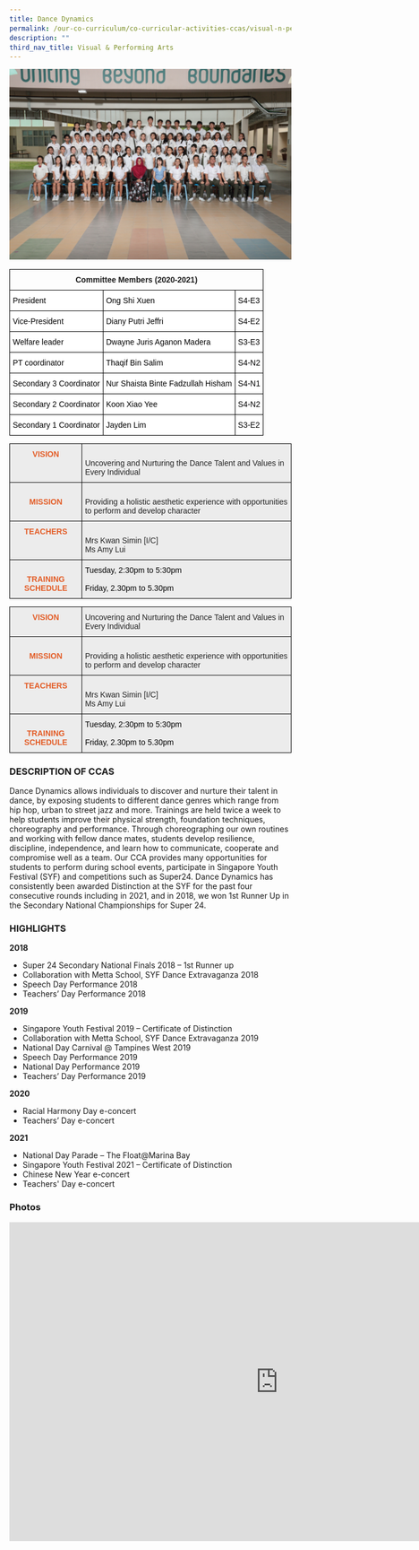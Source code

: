 ```yaml
---
title: Dance Dynamics
permalink: /our-co-curriculum/co-curricular-activities-ccas/visual-n-performing-arts/dance-dynamics/
description: ""
third_nav_title: Visual & Performing Arts
---
```

![](/images/dance%20dynamics.png)

<style type="text/css">
.tg  {border-collapse:collapse;border-spacing:0;}
.tg td{border-color:black;border-style:solid;border-width:1px;font-family:Arial, sans-serif;font-size:14px;
  overflow:hidden;padding:10px 5px;word-break:normal;}
.tg th{border-color:black;border-style:solid;border-width:1px;font-family:Arial, sans-serif;font-size:14px;
  font-weight:normal;overflow:hidden;padding:10px 5px;word-break:normal;}
.tg .tg-baqh{text-align:center;vertical-align:top}
.tg .tg-ktyi{background-color:#FFF;text-align:left;vertical-align:top}
</style>
<table class="tg">
<thead>
  <tr>
    <th colspan="3" class="tg-baqh"><span style="font-weight:bold">Committee Members (2020-2021)</span></th>
  </tr>
</thead>
<tbody>
  <tr>
    <td class="tg-ktyi"><span style="color:#000">President</span></td>
    <td class="tg-ktyi"><span style="color:#000">Ong Shi Xuen</span></td>
    <td class="tg-ktyi"><span style="color:#000">S4-E3</span></td>
  </tr>
  <tr>
    <td class="tg-ktyi"><span style="color:#000">Vice-President</span></td>
    <td class="tg-ktyi"><span style="color:#000">Diany Putri Jeffri</span></td>
    <td class="tg-ktyi"><span style="color:#000">S4-E2</span></td>
  </tr>
  <tr>
    <td class="tg-ktyi"><span style="color:#000">Welfare leader</span></td>
    <td class="tg-ktyi"><span style="color:#000">Dwayne Juris Aganon Madera</span></td>
    <td class="tg-ktyi"><span style="color:#000">S3-E3</span></td>
  </tr>
  <tr>
    <td class="tg-ktyi"><span style="color:#000">PT coordinator</span></td>
    <td class="tg-ktyi"><span style="color:#000">Thaqif Bin Salim</span></td>
    <td class="tg-ktyi"><span style="color:#000">S4-N2</span></td>
  </tr>
  <tr>
    <td class="tg-ktyi"><span style="color:#000">Secondary 3 Coordinator</span></td>
    <td class="tg-ktyi"><span style="color:#000">Nur Shaista Binte Fadzullah Hisham</span></td>
    <td class="tg-ktyi"><span style="color:#000">S4-N1</span></td>
  </tr>
  <tr>
    <td class="tg-ktyi"><span style="color:#000">Secondary 2 Coordinator</span></td>
    <td class="tg-ktyi"><span style="color:#000">Koon Xiao Yee</span></td>
    <td class="tg-ktyi"><span style="color:#000">S4-N2</span></td>
  </tr>
  <tr>
    <td class="tg-ktyi"><span style="color:#000">Secondary 1 Coordinator</span></td>
    <td class="tg-ktyi"><span style="color:#000">Jayden Lim</span></td>
    <td class="tg-ktyi"><span style="color:#000">S3-E2</span></td>
  </tr>
</tbody>
</table>

<style type="text/css">
.tg  {border-collapse:collapse;border-spacing:0;}
.tg td{border-color:black;border-style:solid;border-width:1px;font-family:Arial, sans-serif;font-size:14px;
  overflow:hidden;padding:10px 5px;word-break:normal;}
.tg th{border-color:black;border-style:solid;border-width:1px;font-family:Arial, sans-serif;font-size:14px;
  font-weight:normal;overflow:hidden;padding:10px 5px;word-break:normal;}
.tg .tg-fxx4{background-color:#ECECEC;color:#222;text-align:left;vertical-align:middle}
.tg .tg-emg8{background-color:#ECECEC;color:#222;text-align:left;vertical-align:top}
.tg .tg-441j{background-color:#ECECEC;color:#E35C26;font-weight:bold;text-align:center;vertical-align:top}
</style>
<table class="tg">
<thead>
  <tr>
    <th class="tg-441j">VISION</th>
    <th class="tg-emg8"><br>Uncovering and Nurturing the Dance Talent and Values in Every Individual<br> </th>
  </tr>
</thead>
<tbody>
  <tr>
    <td class="tg-441j"><br>MISSION</td>
    <td class="tg-emg8"><br>Providing a holistic aesthetic experience with opportunities to perform and develop character<br> </td>
  </tr>
  <tr>
    <td class="tg-441j"><span style="font-weight:bold;color:#E35C26"> </span>TEACHERS</td>
    <td class="tg-fxx4"><span style="color:#222"> </span><br><span style="color:#222">Mrs Kwan Simin [I/C]</span><br><span style="color:#222">Ms Amy Lui</span><br></td>
  </tr>
  <tr>
    <td class="tg-441j"><br>TRAINING SCHEDULE</td>
    <td class="tg-emg8"><span style="color:#000">Tuesday, 2:30pm to 5:30pm</span><br><br><span style="color:#000">Friday, 2.30pm to 5.30pm</span><br></td>
  </tr>
</tbody>
</table>

<style type="text/css">
.tg  {border-collapse:collapse;border-spacing:0;}
.tg td{border-color:black;border-style:solid;border-width:1px;font-family:Arial, sans-serif;font-size:14px;
  overflow:hidden;padding:10px 5px;word-break:normal;}
.tg th{border-color:black;border-style:solid;border-width:1px;font-family:Arial, sans-serif;font-size:14px;
  font-weight:normal;overflow:hidden;padding:10px 5px;word-break:normal;}
.tg .tg-fxx4{background-color:#ECECEC;color:#222;text-align:left;vertical-align:middle}
.tg .tg-emg8{background-color:#ECECEC;color:#222;text-align:left;vertical-align:top}
.tg .tg-441j{background-color:#ECECEC;color:#E35C26;font-weight:bold;text-align:center;vertical-align:top}
</style>
<table class="tg">
<thead>
  <tr>
    <th class="tg-441j">VISION</th>
    <th class="tg-emg8">Uncovering and Nurturing the Dance Talent and Values in Every Individual<br></th>
  </tr>
</thead>
<tbody>
  <tr>
    <td class="tg-441j"><br>MISSION</td>
    <td class="tg-emg8"><br>Providing a holistic aesthetic experience with opportunities to perform and develop character<br> </td>
  </tr>
  <tr>
    <td class="tg-441j"><span style="font-weight:bold;color:#E35C26"> </span>TEACHERS</td>
    <td class="tg-fxx4"><span style="color:#222"> </span><br><span style="color:#222">Mrs Kwan Simin [I/C]</span><br><span style="color:#222">Ms Amy Lui</span><br></td>
  </tr>
  <tr>
    <td class="tg-441j"><br>TRAINING SCHEDULE</td>
    <td class="tg-emg8"><span style="color:#000">Tuesday, 2:30pm to 5:30pm</span><br><br><span style="color:#000">Friday, 2.30pm to 5.30pm</span><br></td>
  </tr>
</tbody>
</table>

### DESCRIPTION OF CCAS
Dance Dynamics allows individuals to discover and nurture their talent in dance, by exposing students to different dance genres which range from hip hop, urban to street jazz and more. Trainings are held twice a week to help students improve their physical strength, foundation techniques, choreography and performance. Through choreographing our own routines and working with fellow dance mates, students develop resilience, discipline, independence, and learn how to communicate, cooperate and compromise well as a team. Our CCA provides many opportunities for students to perform during school events, participate in Singapore Youth Festival (SYF) and competitions such as Super24. Dance Dynamics has consistently been awarded Distinction at the SYF for the past four consecutive rounds including in 2021, and in 2018, we won 1st Runner Up in the Secondary National Championships for Super 24.

### HIGHLIGHTS

**2018**

*   Super 24 Secondary National Finals 2018 – 1st&nbsp;Runner up
*   Collaboration with Metta School, SYF Dance Extravaganza 2018
*   Speech Day Performance 2018
*   Teachers’ Day Performance 2018

**2019**

*   Singapore Youth Festival 2019 – Certificate of Distinction
*   Collaboration with Metta School, SYF Dance Extravaganza 2019
*   National Day Carnival @ Tampines West 2019
*   Speech Day Performance 2019
*   National Day Performance 2019
*   Teachers’ Day Performance 2019

  
**2020**

*   Racial Harmony Day e-concert
*   Teachers’ Day e-concert

**2021**

*   National Day Parade –&nbsp;The Float@Marina Bay
*   Singapore Youth Festival 2021 – Certificate of Distinction
*   Chinese New Year e-concert
*   Teachers' Day e-concert

### Photos

<iframe allowfullscreen="true" height="569" width="960" frameborder="0" src="https://docs.google.com/presentation/d/e/2PACX-1vSBRw7AXUs5iGE0kAD6f-Yp0nScTIPjSlW_LYpRhQDyd1p4tiMwBBIr-C2cjvsxZGkfAT0r08RptCA7/embed?start=true&amp;loop=true&amp;delayms=3000"></iframe>